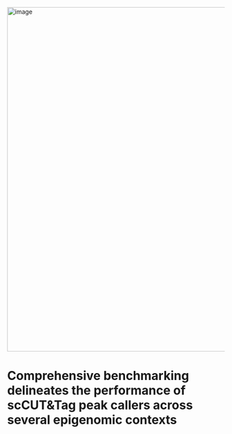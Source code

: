 <img width="568" height="796" alt="image" src="https://github.com/user-attachments/assets/206f5092-589d-4ff5-a74a-21c3794ae1eb" />






# Comprehensive benchmarking delineates the performance of scCUT&Tag peak callers across several epigenomic contexts


